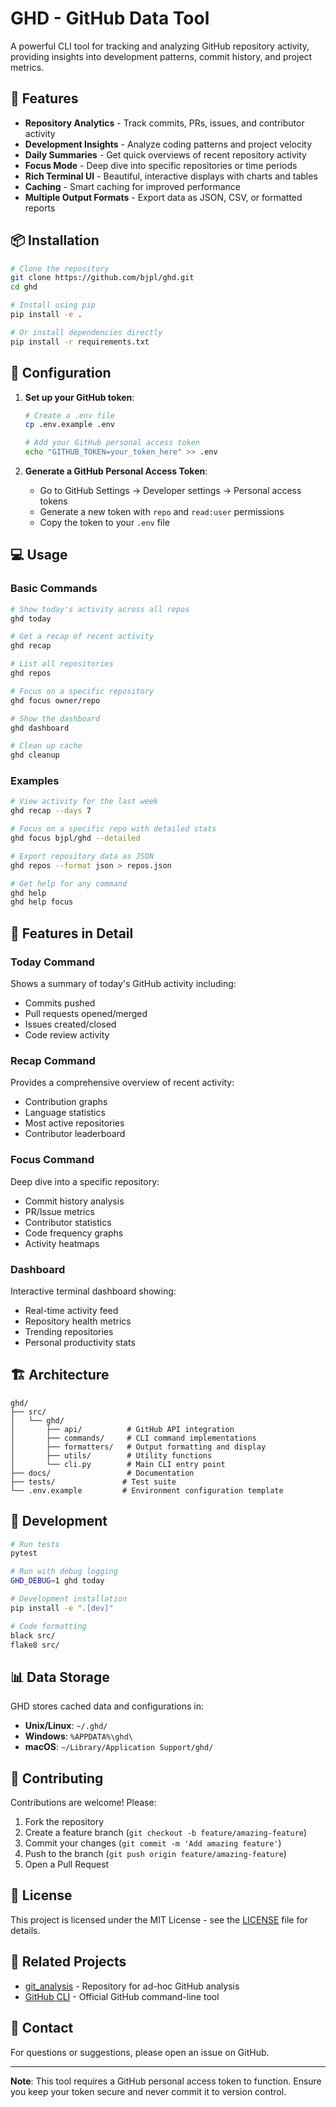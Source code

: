 # GHD - GitHub Data Tool

A powerful CLI tool for tracking and analyzing GitHub repository activity, providing insights into development patterns, commit history, and project metrics.

## 🚀 Features

- **Repository Analytics** - Track commits, PRs, issues, and contributor activity
- **Development Insights** - Analyze coding patterns and project velocity
- **Daily Summaries** - Get quick overviews of recent repository activity
- **Focus Mode** - Deep dive into specific repositories or time periods
- **Rich Terminal UI** - Beautiful, interactive displays with charts and tables
- **Caching** - Smart caching for improved performance
- **Multiple Output Formats** - Export data as JSON, CSV, or formatted reports

## 📦 Installation

```bash
# Clone the repository
git clone https://github.com/bjpl/ghd.git
cd ghd

# Install using pip
pip install -e .

# Or install dependencies directly
pip install -r requirements.txt
```

## 🔧 Configuration

1. **Set up your GitHub token**:
   ```bash
   # Create a .env file
   cp .env.example .env

   # Add your GitHub personal access token
   echo "GITHUB_TOKEN=your_token_here" >> .env
   ```

2. **Generate a GitHub Personal Access Token**:
   - Go to GitHub Settings → Developer settings → Personal access tokens
   - Generate a new token with `repo` and `read:user` permissions
   - Copy the token to your `.env` file

## 💻 Usage

### Basic Commands

```bash
# Show today's activity across all repos
ghd today

# Get a recap of recent activity
ghd recap

# List all repositories
ghd repos

# Focus on a specific repository
ghd focus owner/repo

# Show the dashboard
ghd dashboard

# Clean up cache
ghd cleanup
```

### Examples

```bash
# View activity for the last week
ghd recap --days 7

# Focus on a specific repo with detailed stats
ghd focus bjpl/ghd --detailed

# Export repository data as JSON
ghd repos --format json > repos.json

# Get help for any command
ghd help
ghd help focus
```

## 🎨 Features in Detail

### Today Command
Shows a summary of today's GitHub activity including:
- Commits pushed
- Pull requests opened/merged
- Issues created/closed
- Code review activity

### Recap Command
Provides a comprehensive overview of recent activity:
- Contribution graphs
- Language statistics
- Most active repositories
- Contributor leaderboard

### Focus Command
Deep dive into a specific repository:
- Commit history analysis
- PR/Issue metrics
- Contributor statistics
- Code frequency graphs
- Activity heatmaps

### Dashboard
Interactive terminal dashboard showing:
- Real-time activity feed
- Repository health metrics
- Trending repositories
- Personal productivity stats

## 🏗️ Architecture

```
ghd/
├── src/
│   └── ghd/
│       ├── api/          # GitHub API integration
│       ├── commands/     # CLI command implementations
│       ├── formatters/   # Output formatting and display
│       ├── utils/        # Utility functions
│       └── cli.py        # Main CLI entry point
├── docs/                 # Documentation
├── tests/               # Test suite
└── .env.example         # Environment configuration template
```

## 🧪 Development

```bash
# Run tests
pytest

# Run with debug logging
GHD_DEBUG=1 ghd today

# Development installation
pip install -e ".[dev]"

# Code formatting
black src/
flake8 src/
```

## 📊 Data Storage

GHD stores cached data and configurations in:
- **Unix/Linux**: `~/.ghd/`
- **Windows**: `%APPDATA%\ghd\`
- **macOS**: `~/Library/Application Support/ghd/`

## 🤝 Contributing

Contributions are welcome! Please:

1. Fork the repository
2. Create a feature branch (`git checkout -b feature/amazing-feature`)
3. Commit your changes (`git commit -m 'Add amazing feature'`)
4. Push to the branch (`git push origin feature/amazing-feature`)
5. Open a Pull Request

## 📝 License

This project is licensed under the MIT License - see the [LICENSE](LICENSE) file for details.

## 🔗 Related Projects

- [git_analysis](https://github.com/bjpl/git_analysis) - Repository for ad-hoc GitHub analysis
- [GitHub CLI](https://cli.github.com/) - Official GitHub command-line tool

## 📧 Contact

For questions or suggestions, please open an issue on GitHub.

---

**Note**: This tool requires a GitHub personal access token to function. Ensure you keep your token secure and never commit it to version control.